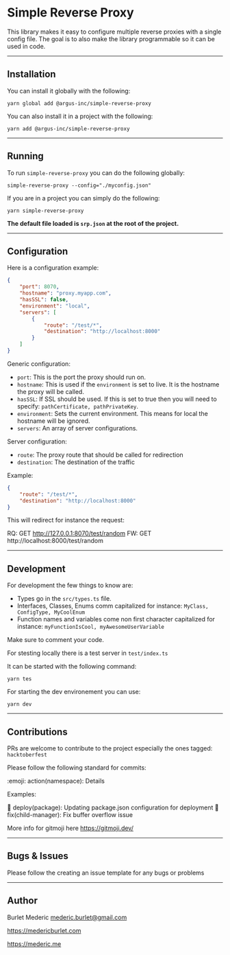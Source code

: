 # Simple Reverse Proxy

This library makes it easy to configure multiple reverse proxies with a single config file.
The goal is to also make the library programmable so it can be used in code.

---

## Installation

You can install it globally with the following:

```
yarn global add @argus-inc/simple-reverse-proxy
```

You can also install it in a project with the following:

```
yarn add @argus-inc/simple-reverse-proxy
```

---

## Running

To run `simple-reverse-proxy` you can do the following globally:

```
simple-reverse-proxy --config="./myconfig.json"
```

If you are in a project you can simply do the following:

```
yarn simple-reverse-proxy
```

**The default file loaded is `srp.json` at the root of the project.**

---

## Configuration 

Here is a configuration example: 


```json
{
    "port": 8070,
    "hostname": "proxy.myapp.com",
    "hasSSL": false,
    "environment": "local",
    "servers": [
        {
            "route": "/test/*",
            "destination": "http://localhost:8000"
        }
    ]
}
```

Generic configuration:

- `port`: This is the port the proxy should run on.
- `hostname`: This is used if the `environment` is set to live. It is the hostname the proxy will be called.
- `hasSSL`: If SSL should be used. If this is set to true then you will need to specify: `pathCertificate, pathPrivateKey`.
- `environment`: Sets the current environment. This means for local the hostname will be ignored.
- `servers`: An array of server configurations.

Server configuration: 

- `route`: The proxy route that should be called for redirection
- `destination`: The destination of the traffic

Example: 

```json
{
    "route": "/test/*",
    "destination": "http://localhost:8000"
}
```

This will redirect for instance the request: 

RQ: GET http://127.0.0.1:8070/test/random
FW: GET http://localhost:8000/test/random

---

## Development

For development the few things to know are:

- Types go in the `src/types.ts` file.
- Interfaces, Classes, Enums comm capitalized for instance: `MyClass, ConfigType, MyCoolEnum`
- Function names and variables come non first character capitalized for instance: `myFunctionIsCool, myAwesomeUserVariable`

Make sure to comment your code.

For stesting locally there is a test server in `test/index.ts`

It can be started with the following command:

```
yarn tes
```

For starting the dev environement you can use: 

```
yarn dev
```

---

## Contributions

PRs are welcome to contribute to the project especially the ones tagged: `hacktoberfest`

Please follow the following standard for commits:

:emoji: action(namespace): Details

Examples:

🚀 deploy(package): Updating package.json configuration for deployment
🐛 fix(child-manager): Fix buffer overflow issue

More info for gitmoji here https://gitmoji.dev/

---

## Bugs & Issues

Please follow the creating an issue template for any bugs or problems

---

## Author

Burlet Mederic mederic.burlet@gmail.com

https://medericburlet.com

https://mederic.me